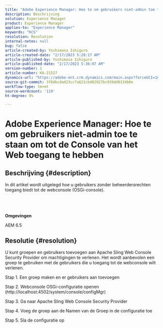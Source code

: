 ```yaml
---
title: "Adobe Experience Manager: Hoe te om gebruikers niet-admin toe te staan om tot de Console van het Web toegang te hebben"
description: Beschrijving
solution: Experience Manager
product: Experience Manager
applies-to: "Experience Manager"
keywords: "KCS"
resolution: Resolution
internal-notes: null
bug: false
article-created-by: Yoshimasa Ishiguro
article-created-date: "2/17/2023 5:28:17 AM"
article-published-by: Yoshimasa Ishiguro
article-published-date: "2/17/2023 5:36:07 AM"
version-number: 1
article-number: KA-21527
dynamics-url: "https://adobe-ent.crm.dynamics.com/main.aspx?forceUCI=1&pagetype=entityrecord&etn=knowledgearticle&id=bfaac1dd-83ae-ed11-aad1-6045bd0061cb"
source-git-commit: 3f84bcdad23cc7a621cbd02927bc939dd0134b0e
workflow-type: tm+mt
source-wordcount: '119'
ht-degree: 9%

---
```


# Adobe Experience Manager: Hoe te om gebruikers niet-admin toe te staan om tot de Console van het Web toegang te hebben

## Beschrijving {#description}

In dit artikel wordt uitgelegd hoe u gebruikers zonder beheerdersrechten toegang biedt tot de webconsole (OSGi-console).<br><br> <br><br><br>
<b>Omgevingen</b>

AEM 6.5


## Resolutie {#resolution}


U kunt groepen en gebruikers toevoegen aan Apache Sling Web Console Security Provider om machtigingen te verlenen.
Het wordt aanbevolen een groep te gebruiken met de gebruikers die u toegang tot de webconsole wilt verlenen.

Stap 1. Een groep maken en er gebruikers aan toevoegen

Stap 2. Webconsole OSGi-configuratie openen (http://localhost:4502/system/console/configMgr)

Stap 3. Ga naar Apache Sling Web Console Security Provider

Stap 4. Voeg de groep aan de Namen van de Groep in de configuratie toe

Stap 5. Sla de configuratie op
